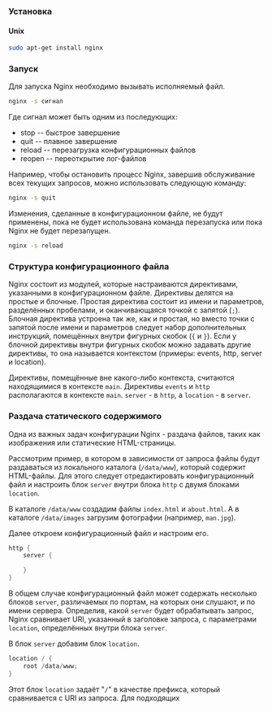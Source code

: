 ### Установка
#### Unix
```bash
sudo apt-get install nginx
```
### Запуск
Для запуска Nginx необходимо вызывать исполняемый файл.
```bash
nginx -s сигнал
```

Где сигнал может быть одним из последующих:
- stop -- быстрое завершение
- quit -- плавное завершение
- reload -- перезагрузка конфигурационных файлов
- reopen -- переоткрытие лог-файлов

Например, чтобы остановить процесс Nginx, завершив обслуживание всех текущих запросов, можно использовать следующую команду:
```bash
nginx -s quit
```

Изменения, сделанные в конфигурационном файле, не будут применены, пока не будет использована команда перезапуска или пока Nginx не будет перезапущен.
```bash
nginx -s reload
```

### Структура конфигурационного файла
Nginx состоит из модулей, которые настраиваются директивами, указанными в конфигурационном файле.
Директивы делятся на простые и блочные.
Простая директива состоит из имени и параметров, разделённых пробелами, и оканчивающаяся точкой с запятой (`;`).
Блочная директива устроена так же, как и простая, но вместо точки с запятой после имени и параметров следует набор дополнительных инструкций, помещённых внутри фигурных скобок (`{` и `}`).
Если у блочной директивы внутри фигурных скобок можно задавать другие директивы, то она называется контекстом (примеры: events, http, server и location).

Директивы, помещённые вне какого-либо контекста, считаются находящимися в контексте `main`.
Директивы `events` и `http` располагаются в контексте `main`.
`server` - в `http`, а `location` - в `server`.

### Раздача статического содержимого
Одна из важных задач конфигурации Nginx - раздача файлов, таких как изображения или статические HTML-страницы.

Рассмотрим пример, в котором в зависимости от запроса файлы будут раздаваться из локального каталога (`/data/www`), который содержит HTML-файлы.
Для этого следует отредактировать конфигурационный файл и настроить блок `server` внутри блока `http` с двумя блоками `location`.

В каталоге `/data/www` создадим файлы `index.html` и `about.html`.
А в каталоге `/data/images` загрузим фотографии (например, `man.jpg`).

Далее откроем конфигурационный файл и настроим его.
```c
http {
    server {

    }
}
```
В общем случае конфигурационный файл может содержать несколько блоков `server`, различаемых по портам, на которых они слушают, и по имени сервера. Определив, какой `server` будет обрабатывать запрос, Nginx сравнивает URI, указанный в заголовке запроса, с параметрами `location`, определённых внутри блока `server`.

В блок `server` добавим блок `location`.
```c
location / {
	root /data/www;
}
```
Этот блок `location` задаёт "`/`" в качестве префикса, который сравнивается с URI из запроса. Для подходящих 